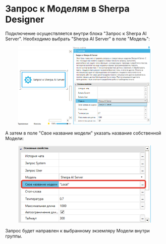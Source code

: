 # Запрос к Моделям в Sherpa Designer

Подключение осуществляется внутри блока "Запрос к Sherpa AI Server". Необходимо выбрать "Sherpa AI Server" в поле "Модель":

<figure><img src="../../../.gitbook/assets/2025-09-19_01-06-03.png" alt=""><figcaption></figcaption></figure>

А затем в поле "Свое название модели" указать название собственной Модели:

<figure><img src="../../../.gitbook/assets/изображение (4) (1).png" alt=""><figcaption></figcaption></figure>

Запрос будет направлен к выбранному экземляру Модели внутри группы.
